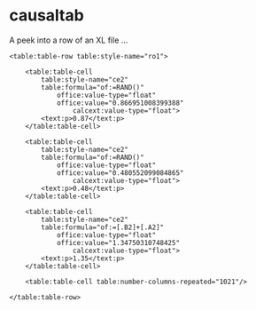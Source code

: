 # causaltab

A peek into a row of an XL file ...

	<table:table-row table:style-name="ro1">
	
		<table:table-cell
			table:style-name="ce2" 
			table:formula="of:=RAND()" 
				office:value-type="float" 
				office:value="0.866951008399388" 
					calcext:value-type="float">
			<text:p>0.87</text:p>
		</table:table-cell>

		<table:table-cell 
			table:style-name="ce2" 
			table:formula="of:=RAND()" 
				office:value-type="float" 
				office:value="0.480552099084865" 
					calcext:value-type="float">
			<text:p>0.48</text:p>
		</table:table-cell>

		<table:table-cell 
			table:style-name="ce2" 
			table:formula="of:=[.B2]+[.A2]" 
				office:value-type="float" 
				office:value="1.34750310748425" 
					calcext:value-type="float">
			<text:p>1.35</text:p>
		</table:table-cell>
		
		<table:table-cell table:number-columns-repeated="1021"/>
		
	</table:table-row>
